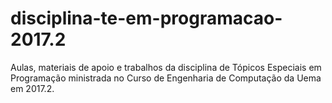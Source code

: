 # disciplina-te-em-programacao-2017.2
Aulas, materiais de apoio e trabalhos da disciplina de Tópicos Especiais em Programação ministrada no Curso de Engenharia de Computação da Uema em 2017.2.
